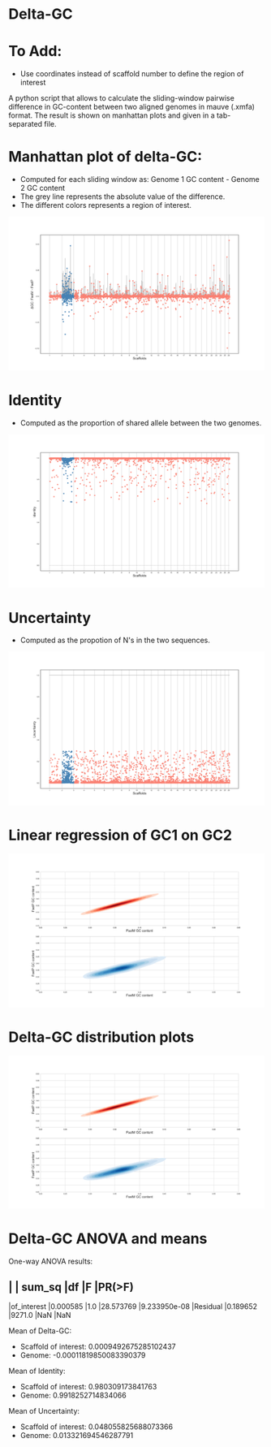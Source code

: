# Delta-GC

# To Add:
- Use coordinates instead of scaffold number to define the region of interest

A python script that allows to calculate the sliding-window pairwise difference in GC-content between two aligned genomes in mauve (.xmfa) format. The result is shown on manhattan plots and given in a tab-separated file.

# Manhattan plot of delta-GC:
- Computed for each sliding window as: Genome 1 GC content - Genome 2 GC content
- The grey line represents the absolute value of the difference.
- The different colors represents a region of interest.

![alt text](https://github.com/Mass23/Delta-GC/blob/master/Figure_1.png)

# Identity 
- Computed as the proportion of shared allele between the two genomes.

![alt text](https://github.com/Mass23/Delta-GC/blob/master/Figure_2.png)

# Uncertainty
- Computed as the propotion of N's in the two sequences.

![alt text](https://github.com/Mass23/Delta-GC/blob/master/Figure_3.png)

# Linear regression of GC1 on GC2

![alt text](https://github.com/Mass23/Delta-GC/blob/master/Figure_4.png)

# Delta-GC distribution plots

![alt text](https://github.com/Mass23/Delta-GC/blob/master/Figure_4.png)

# Delta-GC ANOVA and means

One-way ANOVA results:

|             | sum_sq      |df           |F          |PR(>F)
--------------------------------------------------------------------
|of_interest  |0.000585     |1.0          |28.573769  |9.233950e-08
|Residual     |0.189652     |9271.0       |NaN        |NaN

Mean of Delta-GC: 
 - Scaffold of interest:  0.0009492675285102437
 - Genome:  -0.00011819850083390379
 
Mean of Identity: 
 - Scaffold of interest:  0.980309173841763
 - Genome:  0.9918252714834066
 
Mean of Uncertainty: 
 - Scaffold of interest:  0.048055825688073366
 - Genome:  0.013321694546287791
